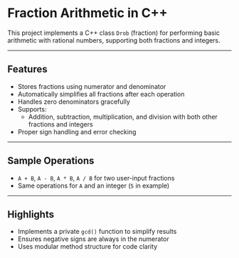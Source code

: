 # Fraction Arithmetic in C++

This project implements a C++ class `Drob` (fraction) for performing basic arithmetic with rational numbers, supporting both fractions and integers.

---

## Features

- Stores fractions using numerator and denominator
- Automatically simplifies all fractions after each operation
- Handles zero denominators gracefully
- Supports:
  - Addition, subtraction, multiplication, and division with both other fractions and integers
- Proper sign handling and error checking

---

## Sample Operations

- `A + B`, `A - B`, `A * B`, `A / B` for two user-input fractions
- Same operations for `A` and an integer (`5` in example)

---

## Highlights

- Implements a private `gcd()` function to simplify results
- Ensures negative signs are always in the numerator
- Uses modular method structure for code clarity
